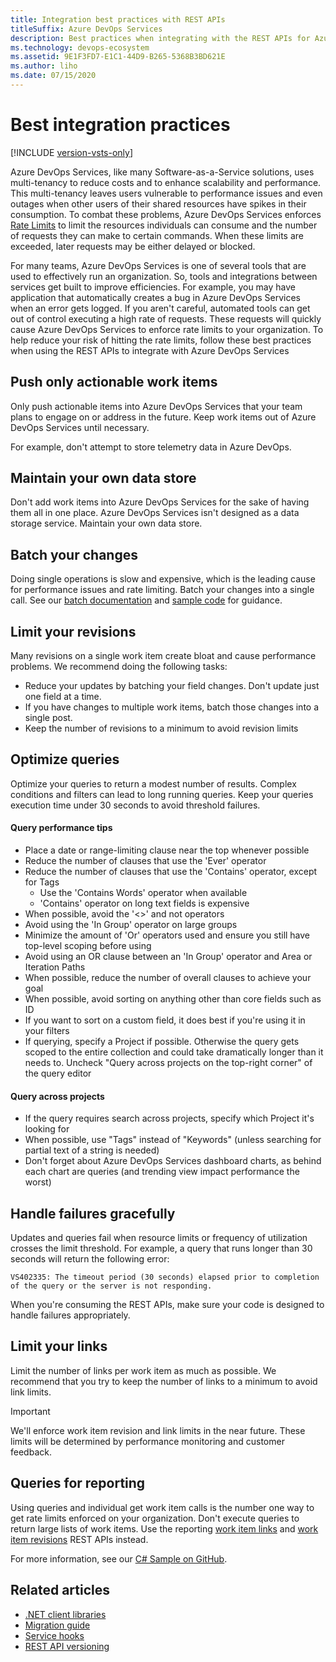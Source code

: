 ```yaml
---
title: Integration best practices with REST APIs
titleSuffix: Azure DevOps Services 
description: Best practices when integrating with the REST APIs for Azure DevOps Services
ms.technology: devops-ecosystem
ms.assetid: 9E1F3FD7-E1C1-44D9-B265-5368B3BD621E
ms.author: liho
ms.date: 07/15/2020
---
```


<!--- Supports FWLINK:  https://go.microsoft.com/fwlink/?LinkId=692096   --> 

# Best integration practices

[!INCLUDE [version-vsts-only](../../includes/version-vsts-only.md)]

Azure DevOps Services, like many Software-as-a-Service solutions, uses multi-tenancy to reduce costs and to enhance scalability and performance.  This multi-tenancy leaves users vulnerable to performance issues and even outages when other users of their shared resources have spikes in their consumption. To combat these problems, Azure DevOps Services enforces [Rate Limits](./rate-limits.md) to limit the resources individuals can consume and the number of requests they can make to certain commands. When these limits are exceeded, later requests may be either delayed or blocked. 

For many teams, Azure DevOps Services is one of several tools that are used to effectively run an organization. So, tools and integrations between services get built to improve efficiencies. For example, you may have application that automatically creates a bug in Azure DevOps Services when an error gets logged. If you aren't careful, automated tools can get out of control executing a high rate of requests. These requests will quickly cause Azure DevOps Services to enforce rate limits to your organization. To help reduce your risk of hitting the rate limits, follow these best practices when using the REST APIs to integrate with Azure DevOps Services

## Push only actionable work items
Only push actionable items into Azure DevOps Services that your team plans to engage on or address in the future. Keep work items out of Azure DevOps Services until necessary. 

For example, don't attempt to store telemetry data in Azure DevOps.

## Maintain your own data store
Don't add work items into Azure DevOps Services for the sake of having them all in one place. Azure DevOps Services isn't designed as a data storage service. Maintain your own data store.

## Batch your changes
Doing single operations is slow and expensive, which is the leading cause for performance issues and rate limiting. Batch your changes into a single call. See our [batch documentation](../previous-apis/wit/batch.md) and [sample code](../previous-apis/wit/samples.md) for guidance.

## Limit your revisions
Many revisions on a single work item create bloat and cause performance problems. We recommend doing the following tasks:

* Reduce your updates by batching your field changes. Don't update just one field at a time.
* If you have changes to multiple work items, batch those changes into a single post.
* Keep the number of revisions to a minimum to avoid revision limits

## Optimize queries
Optimize your queries to return a modest number of results. Complex conditions and filters can lead to long running queries. Keep your queries execution time under 30 seconds to avoid threshold failures.

#### Query performance tips
* Place a date or range-limiting clause near the top whenever possible
* Reduce the number of clauses that use the 'Ever' operator
* Reduce the number of clauses that use the 'Contains' operator, except for Tags
    - Use the 'Contains Words' operator when available
    - 'Contains' operator on long text fields is expensive
* When possible, avoid the '<>' and not operators
* Avoid using the 'In Group' operator on large groups
* Minimize the amount of 'Or' operators used and ensure you still have top-level scoping before using
* Avoid using an OR clause between an 'In Group' operator and Area or Iteration Paths
* When possible, reduce the number of overall clauses to achieve your goal
* When possible, avoid sorting on anything other than core fields such as ID
* If you want to sort on a custom field, it does best if you're using it in your filters
* If querying, specify a Project if possible. Otherwise the query gets scoped to the entire collection and could take dramatically longer than it needs to. Uncheck "Query across projects on the top-right corner" of the query editor

#### Query across projects
* If the query requires search across projects, specify which Project it's looking for
* When possible, use "Tags" instead of "Keywords" (unless searching for partial text of a string is needed)
* Don't forget about Azure DevOps Services dashboard charts, as behind each chart are queries (and trending view impact performance the worst)

## Handle failures gracefully
Updates and queries fail when resource limits or frequency of utilization crosses the limit threshold. For example, a query that runs longer than 30 seconds will return the following error:

```VS402335: The timeout period (30 seconds) elapsed prior to completion of the query or the server is not responding.```

When you're consuming the REST APIs, make sure your code is designed to handle failures appropriately.

## Limit your links
Limit the number of links per work item as much as possible. We recommend that you try to keep the number of links to a minimum to avoid link limits.

> [!IMPORTANT]
> We'll enforce work item revision and link limits in the near future. These limits will be determined by performance monitoring and customer feedback.

## Queries for reporting
Using queries and individual get work item calls is the number one way to get rate limits enforced on your organization. Don't execute queries to return large lists of work items. Use the reporting [work item links](/rest/api/vsts/wit/reporting%20work%20item%20links) and [work item revisions](/rest/api/vsts/wit/reporting%20work%20item%20revisions) REST APIs instead.

For more information, see our [C# Sample on GitHub](https://github.com/sferg-msft/vsts-wit-reporting-example).

## Related articles

- [.NET client libraries](dotnet-client-libraries.md)
- [Migration guide](migration-guide.md)
- [Service hooks](service-hooks.md)
- [REST API versioning](rest-api-versioning.md)
